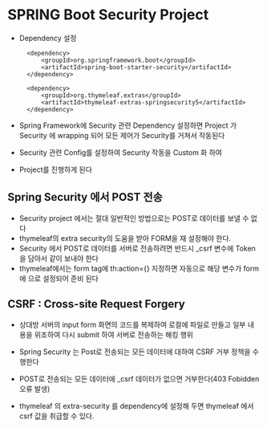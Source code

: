 # SPRING Boot Security Project

* Dependency 설정 

        <dependency>
            <groupId>org.springframework.boot</groupId>
            <artifactId>spring-boot-starter-security</artifactId>
        </dependency>

        <dependency>
            <groupId>org.thymeleaf.extras</groupId>
            <artifactId>thymeleaf-extras-springsecurity5</artifactId>
        </dependency>

* Spring Framework에 Security 관련 Dependency 설정하면 Project 가
  Security 에 wrapping 되어 모든 제어가 Security를 거쳐서 작동된다 
* Security 관련 Config를 설정하여 Security 작동을 Custom 화 하여 
* Project를 진행하게 된다 

## Spring Security 에서 POST 전송 
* Security project 에서는 절대 일반적인 방법으로는 POST로 데이터를 
  보낼 수 없다 
* thymeleaf의 extra security의 도움을 받아 FORM을 재 설정해야 한다.
* Security 에서 POST로 데이터를 서버로 전송하려면 반드시 _csrf 변수에 Token을 담아서 같이 보내야 한다
* thymeleaf에서는 form tag에 th:action={} 지정하면 자동으로 해당 변수가 form에 <input type="hidden"/> 으로 설정되어 준비 된다 

## CSRF : Cross-site Request Forgery
* 상대방 서버의 input form 화면의 코드를 복제하여 로컬에 파일로 만들고 
일부 내용을 위조하여 다시 submit 하여 서버로 전송하는 해킹 행위 

* Spring Security 는 Post로 전송되는 모든 데이터에 대하여 CSRF 거부 정책을 수행한다
* POST로 전송되는 모든 데이터에 _csrf 데이터가 없으면 거부한다(403 Fobidden 오류 발생)
* thymeleaf 의 extra-security 를 dependency에 설정해 두면 
thymeleaf 에서 csrf 값을 취급할 수 있다.